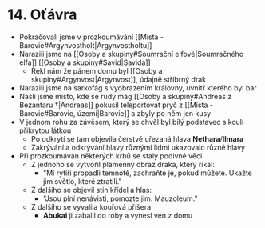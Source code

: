 # 14. Oťávra
- Pokračovali jsme v prozkoumávání [[Místa - Barovie#Argynvostholt|Argynvostholtu]]
- Narazili jsme na [[Osoby a skupiny#Soumrační elfové|Soumračného elfa]] [[Osoby a skupiny#Savid|Savida]]
	- Řekl nám že pánem domu byl [[Osoby a skupiny#Argynvost|Argynvost]], údajně stříbrný drak
- Narazili jsme na sarkofág s vyobrazením královny, uvnitř kterého byl bar
- Našli jsme místo, kde se rudý mág [[Osoby a skupiny#Andreas z Bezantaru †|Andreas]] pokusil teleportovat pryč z [[Místa - Barovie#Barovie, území|Barovie]] a zbyly po něm jen kusy
- V jednom rohu za závěsem, který se chvěl byl bílý podstavec s koulí přikrytou látkou
	- Po odkrytí se tam objevila čerstvě uřezaná hlava **Nethara**/**Ilmara**
	- Zakrývání a odkrývání hlavy různými lidmi ukazovalo různé hlavy
- Při prozkoumáván některých krbů se staly podivné věci
	- Z jednoho se vytvořil plamenný obraz draka, který říkal:
		- "Mí rytíři propadli temnotě, zachraňte je, pokud můžete. Ukažte jim světlo, které ztratili."
	- Z dalšího se objevil stín křídel a hlas:
		- "Jsou plní nenávisti, pomozte jim. Mauzoleum."
	- Z dalšího se vyvalila kouřová příšera
		- **Abukai** ji zabalil do róby a vynesl ven z domu